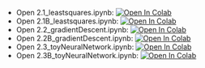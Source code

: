 - Open 2.1_leastsquares.ipynb: [![Open In Colab](https://colab.research.google.com/assets/colab-badge.svg)](https://colab.research.google.com/github/daiki-matsunaga/r3_ml_lecture2022/blob/main/chapter2/2.1_leastsquares.ipynb)
- Open 2.1B_leastsquares.ipynb: [![Open In Colab](https://colab.research.google.com/assets/colab-badge.svg)](https://colab.research.google.com/github/daiki-matsunaga/r3_ml_lecture2022/blob/main/chapter2/2.1B_leastsquares.ipynb)
- Open 2.2_gradientDescent.ipynb: [![Open In Colab](https://colab.research.google.com/assets/colab-badge.svg)](https://colab.research.google.com/github/daiki-matsunaga/r3_ml_lecture2022/blob/main/chapter2/2.2_gradientDescent.ipynb)
- Open 2.2B_gradientDescent.ipynb: [![Open In Colab](https://colab.research.google.com/assets/colab-badge.svg)](https://colab.research.google.com/github/daiki-matsunaga/r3_ml_lecture2022/blob/main/chapter2/2.2B_gradientDescent.ipynb)
- Open 2.3_toyNeuralNetwork.ipynb: [![Open In Colab](https://colab.research.google.com/assets/colab-badge.svg)](https://colab.research.google.com/github/daiki-matsunaga/r3_ml_lecture2022/blob/main/chapter2/2.3_toyNeuralNetwork.ipynb)
- Open 2.3B_toyNeuralNetwork.ipynb: [![Open In Colab](https://colab.research.google.com/assets/colab-badge.svg)](https://colab.research.google.com/github/daiki-matsunaga/r3_ml_lecture2022/blob/main/chapter2/2.3B_toyNeuralNetwork.ipynb)
